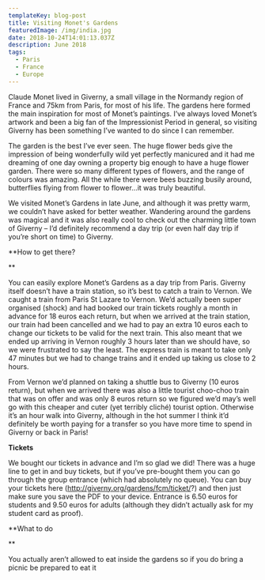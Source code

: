 ```yaml
---
templateKey: blog-post
title: Visiting Monet's Gardens
featuredImage: /img/india.jpg
date: 2018-10-24T14:01:13.037Z
description: June 2018
tags:
  - Paris
  - France
  - Europe
---
```

Claude Monet lived in Giverny, a small village in the Normandy region of France and 75km from Paris, for most of his life. The gardens here formed the main inspiration for most of Monet’s paintings. I’ve always loved Monet’s artwork and been a big fan of the Impressionist Period in general, so visiting Giverny has been something I’ve wanted to do since I can remember. 



The garden is the best I’ve ever seen. The huge flower beds give the impression of being wonderfully wild yet perfectly manicured and it had me dreaming of one day owning a property big enough to have a huge flower garden. There were so many different types of flowers, and the range of colours was amazing. All the while there were bees buzzing busily around, butterflies flying from flower to flower…it was truly beautiful. 



We visited Monet’s Gardens in late June, and although it was pretty warm, we couldn’t have asked for better weather. Wandering around the gardens was magical and it was also really cool to check out the charming little town of Giverny – I’d definitely recommend a day trip (or even half day trip if you’re short on time) to Giverny.



**How to get there?**

You can easily explore Monet’s Gardens as a day trip from Paris. Giverny itself doesn’t have a train station, so it’s best to catch a train to Vernon. We caught a train from Paris St Lazare to Vernon. We’d actually been super organised (shock) and had booked our train tickets roughly a month in advance for 18 euros each return, but when we arrived at the train station, our train had been cancelled and we had to pay an extra 10 euros each to change our tickets to be valid for the next train. This also meant that we ended up arriving in Vernon roughly 3 hours later than we should have, so we were frustrated to say the least. The express train is meant to take only 47 minutes but we had to change trains and it ended up taking us close to 2 hours.From Vernon we’d planned on taking a shuttle bus to Giverny (10 euros return), but when we arrived there was also a little tourist choo-choo train that was on offer and was only 8 euros return so we figured we’d may’s well go with this cheaper and cuter (yet terribly cliché) tourist option. Otherwise it’s an hour walk into Giverny, although in the hot summer I think it’d definitely be worth paying for a transfer so you have more time to spend in Giverny or back in Paris!



**Tickets**

We bought our tickets in advance and I’m so glad we did! There was a huge line to get in and buy tickets, but if you’ve pre-bought them you can go through the group entrance (which had absolutely no queue). You can buy your tickets here (http://giverny.org/gardens/fcm/ticket/?) and then just make sure you save the PDF to your device. Entrance is 6.50 euros for students and 9.50 euros for adults (although they didn’t actually ask for my student card as proof). 



**What to do**

You actually aren’t allowed to eat inside the gardens so if you do bring a picnic be prepared to eat it
